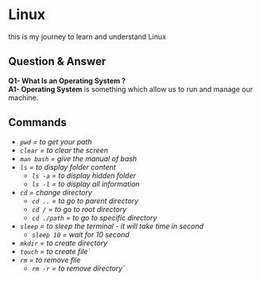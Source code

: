 # Linux

this is my journey to learn and understand Linux

## Question & Answer

**Q1- What Is an Operating System ?** <br />
**A1- Operating System** is something which allow us to run and manage our machine.

## Commands
- *`pwd` = to get your path*
- *`clear` = to clear the screen*
- *`man bash` = give the manual of bash*
- *`ls` = to display folder content*
    - *`ls -a` = to display hidden folder*
    - *`ls -l` = to display all information*
- *`cd` = change directory*
    - *`cd ..` = to go to parent directory*
    - *`cd /` = to go to root directory*
    - *`cd ./path` = to go to specific directory*
- *`sleep` = to sleep the terminal - it will take time in second*
    - *`sleep 10` = wait for 10 second*
- *`mkdir` = to create directory*
- *`touch` = to create file`*
- *`rm` = to remove file*
    - *`rm -r` = to remove directory`*
